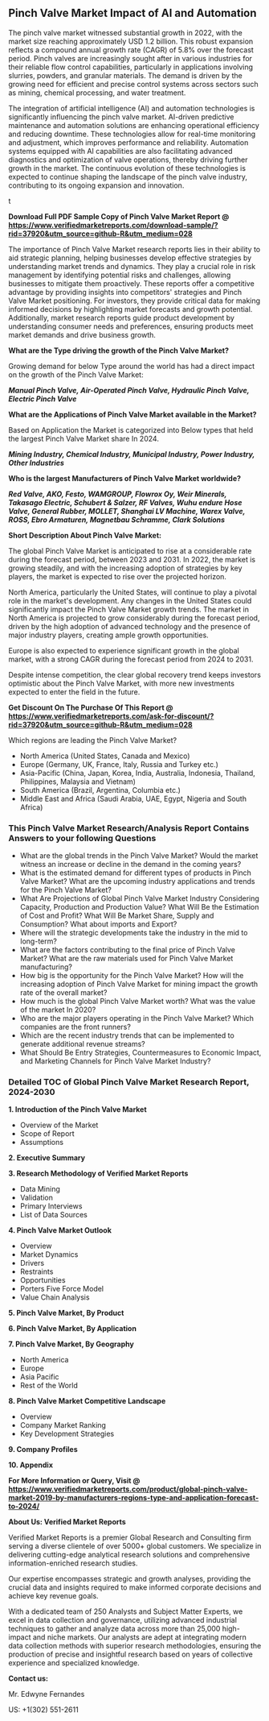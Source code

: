 <h2>Pinch Valve Market Impact of AI and Automation</h2><p>The pinch valve market witnessed substantial growth in 2022, with the market size reaching approximately USD 1.2 billion. This robust expansion reflects a compound annual growth rate (CAGR) of 5.8% over the forecast period. Pinch valves are increasingly sought after in various industries for their reliable flow control capabilities, particularly in applications involving slurries, powders, and granular materials. The demand is driven by the growing need for efficient and precise control systems across sectors such as mining, chemical processing, and water treatment.</p><p>The integration of artificial intelligence (AI) and automation technologies is significantly influencing the pinch valve market. AI-driven predictive maintenance and automation solutions are enhancing operational efficiency and reducing downtime. These technologies allow for real-time monitoring and adjustment, which improves performance and reliability. Automation systems equipped with AI capabilities are also facilitating advanced diagnostics and optimization of valve operations, thereby driving further growth in the market. The continuous evolution of these technologies is expected to continue shaping the landscape of the pinch valve industry, contributing to its ongoing expansion and innovation.</p>t</p><p id="" class=""><strong>Download Full PDF Sample Copy of Pinch Valve Market Report @ <a href="https://www.verifiedmarketreports.com/download-sample/?rid=37920&utm_source=github-R&utm_medium=028" target="_blank">https://www.verifiedmarketreports.com/download-sample/?rid=37920&utm_source=github-R&utm_medium=028</a></strong></p><p>The importance of&nbsp;Pinch Valve Market research reports lies in their ability to aid strategic planning, helping businesses develop effective strategies by understanding market trends and dynamics. They play a crucial role in risk management by identifying potential risks and challenges, allowing businesses to mitigate them proactively. These reports offer a competitive advantage by providing insights into competitors' strategies and Pinch Valve Market positioning. For investors, they provide critical data for making informed decisions by highlighting market forecasts and growth potential. Additionally, market research reports guide product development by understanding consumer needs and preferences, ensuring products meet market demands and drive business growth.</p><p><strong>What are the&nbsp;Type driving the growth of the Pinch Valve Market?</strong></p><p id="" class="">Growing demand for below Type around the world has had a direct impact on the growth of the Pinch Valve Market:</p><em><strong>Manual Pinch Valve, Air-Operated Pinch Valve, Hydraulic Pinch Valve, Electric Pinch Valve</strong></em></p><strong>What are the&nbsp;Applications&nbsp;of Pinch Valve Market available in the Market?</strong></p><p id="" class="">Based on Application the Market is categorized into Below types that held the largest Pinch Valve Market share In 2024.</p><em><strong>Mining Industry, Chemical Industry, Municipal Industry, Power Industry, Other Industries</strong></em></p><strong>Who is the largest Manufacturers of Pinch Valve Market worldwide?</strong></p><p><em><strong>Red Valve, AKO, Festo, WAMGROUP, Flowrox Oy, Weir Minerals, Takasago Electric, Schubert & Salzer, RF Valves, Wuhu endure Hose Valve, General Rubber, MOLLET, Shanghai LV Machine, Warex Valve, ROSS, Ebro Armaturen, Magnetbau Schramme, Clark Solutions</strong></em></p><p id="" class=""><strong>Short Description About Pinch Valve Market:</strong></p><p>The global Pinch Valve Market is anticipated to rise at a considerable rate during the forecast period, between 2023 and 2031. In 2022, the market is growing steadily, and with the increasing adoption of strategies by key players, the market is expected to rise over the projected horizon.</p><p>North America, particularly the United States, will continue to play a pivotal role in the market's development. Any changes in the United States could significantly impact the Pinch Valve Market growth trends. The market in North America is projected to grow considerably during the forecast period, driven by the high adoption of advanced technology and the presence of major industry players, creating ample growth opportunities.</p><p>Europe is also expected to experience significant growth in the global market, with a strong CAGR during the forecast period from 2024 to 2031.</p><p>Despite intense competition, the clear global recovery trend keeps investors optimistic about the Pinch Valve Market, with more new investments expected to enter the field in the future.</p><p id="" class=""><strong>Get Discount On The Purchase Of This Report @ <a href="https://www.verifiedmarketreports.com/ask-for-discount/?rid=37920&utm_source=github-R&utm_medium=028" target="_blank">https://www.verifiedmarketreports.com/ask-for-discount/?rid=37920&utm_source=github-R&utm_medium=028</a></strong></p>Which regions are leading the Pinch Valve Market?</p><ul><li>North America (United States, Canada and Mexico)</li><li>Europe (Germany, UK, France, Italy, Russia and Turkey etc.)</li><li>Asia-Pacific (China, Japan, Korea, India, Australia, Indonesia, Thailand, Philippines, Malaysia and Vietnam)</li><li>South America (Brazil, Argentina, Columbia etc.)</li><li>Middle East and Africa (Saudi Arabia, UAE, Egypt, Nigeria and South Africa)</li></ul><h3 id="" class="">This Pinch Valve Market Research/Analysis Report Contains Answers to your following Questions</h3><ul><li>What are the global trends in the Pinch Valve Market? Would the market witness an increase or decline in the demand in the coming years?</li><li>What is the estimated demand for different types of products in Pinch Valve Market? What are the upcoming industry applications and trends for the Pinch Valve Market?</li><li>What Are Projections of Global Pinch Valve Market Industry Considering Capacity, Production and Production Value? What Will Be the Estimation of Cost and Profit? What Will Be Market Share, Supply and Consumption? What about imports and Export?</li><li>Where will the strategic developments take the industry in the mid to long-term?</li><li>What are the factors contributing to the final price of Pinch Valve Market? What are the raw materials used for Pinch Valve Market manufacturing?</li><li>How big is the opportunity for the Pinch Valve Market? How will the increasing adoption of Pinch Valve Market for mining impact the growth rate of the overall market?</li><li>How much is the global Pinch Valve Market worth? What was the value of the market In 2020?</li><li>Who are the major players operating in the Pinch Valve Market? Which companies are the front runners?</li><li>Which are the recent industry trends that can be implemented to generate additional revenue streams?</li><li>What Should Be Entry Strategies, Countermeasures to Economic Impact, and Marketing Channels for Pinch Valve Market Industry?</li></ul><h3 id="" class="">Detailed TOC of Global Pinch Valve Market Research Report, 2024-2030</h3><p id="" class=""><strong>1. Introduction of the Pinch Valve Market</strong></p><ul><li>Overview of the Market</li><li>Scope of Report</li><li>Assumptions</li></ul><p id="" class=""><strong>2. Executive Summary</strong></p><p id="" class=""><strong>3. Research Methodology of Verified Market Reports</strong></p><ul><li>Data Mining</li><li>Validation</li><li>Primary Interviews</li><li>List of Data Sources</li></ul><p id="" class=""><strong>4. Pinch Valve Market Outlook</strong></p><ul><li>Overview</li><li>Market Dynamics</li><li>Drivers</li><li>Restraints</li><li>Opportunities</li><li>Porters Five Force Model</li><li>Value Chain Analysis</li></ul><p id="" class=""><strong>5. Pinch Valve Market, By Product</strong></p><p id="" class=""><strong>6. Pinch Valve Market, By Application</strong></p><p id="" class=""><strong>7. Pinch Valve Market, By Geography</strong></p><ul><li>North America</li><li>Europe</li><li>Asia Pacific</li><li>Rest of the World</li></ul><p id="" class=""><strong>8. Pinch Valve Market Competitive Landscape</strong></p><ul><li>Overview</li><li>Company Market Ranking</li><li>Key Development Strategies</li></ul><p id="" class=""><strong>9. Company Profiles</strong></p><p id="" class=""><strong>10. Appendix</strong></p><p id="" class=""><strong>For More Information or Query, Visit @ <a href="https://www.verifiedmarketreports.com/product/global-pinch-valve-market-2019-by-manufacturers-regions-type-and-application-forecast-to-2024/" target="_blank">https://www.verifiedmarketreports.com/product/global-pinch-valve-market-2019-by-manufacturers-regions-type-and-application-forecast-to-2024/</a></strong></p><p id="" class=""><strong>About Us: Verified Market Reports</strong></p><p id="" class="">Verified Market Reports is a premier Global Research and Consulting firm serving a diverse clientele of over 5000+ global customers. We specialize in delivering cutting-edge analytical research solutions and comprehensive information-enriched research studies.</p><p id="" class="">Our expertise encompasses strategic and growth analyses, providing the crucial data and insights required to make informed corporate decisions and achieve key revenue goals.</p><p id="" class="">With a dedicated team of 250 Analysts and Subject Matter Experts, we excel in data collection and governance, utilizing advanced industrial techniques to gather and analyze data across more than 25,000 high-impact and niche markets. Our analysts are adept at integrating modern data collection methods with superior research methodologies, ensuring the production of precise and insightful research based on years of collective experience and specialized knowledge.</p><p id="" class=""><strong>Contact us:</strong></p><p id="" class="">Mr. Edwyne Fernandes</p><p id="" class="">US: +1(302) 551-2611</p>